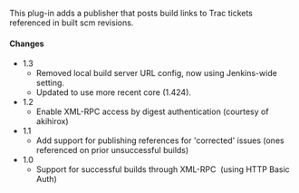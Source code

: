 This plug-in adds a publisher that posts build links to Trac tickets
referenced in built scm revisions.

#### Changes

-   1.3
    -   Removed local build server URL config, now using Jenkins-wide
        setting.
    -   Updated to use more recent core (1.424).
-   1.2
    -   Enable XML-RPC access by digest authentication (courtesy of
        akihirox)
-   1.1
    -   Add support for publishing references for 'corrected' issues
        (ones referenced on prior unsuccessful builds)
-   1.0
    -   Support for successful builds through XML-RPC  (using HTTP Basic
        Auth)
